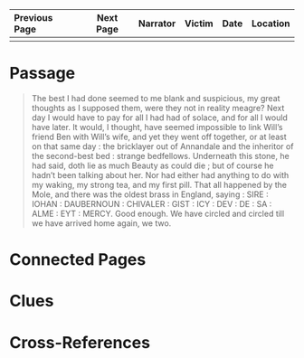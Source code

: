 | Previous Page | Next Page | Narrator | Victim | Date | Location |
|:--------------|:---------:|---------:|-------:|-----:|---------:|
|               |           |          |        |      |          |

# Passage
>The best I had done seemed to me blank and suspicious, my great thoughts as I supposed them, were they not in reality meagre? Next day I would have to pay for all I had had of solace, and for all I would have later. It would, I thought, have seemed impossible to link Will’s friend Ben with Will’s wife, and yet they went off together, or at least on that same day : the bricklayer out of Annandale and the inheritor of the second-best bed : strange bedfellows. Underneath this stone, he had said, doth lie as much Beauty as could die ; but of course he hadn’t been talking about her. Nor had either had anything to do with my waking, my strong tea, and my first pill. That all happened by the Mole, and there was the oldest brass in England, saying : SIRE : IOHAN : DAUBERNOUN : CHIVALER : GIST : ICY : DEV : DE : SA : ALME : EYT : MERCY. Good enough. We have circled and circled till we have arrived home again, we two.
# Connected Pages
# Clues
# Cross-References
